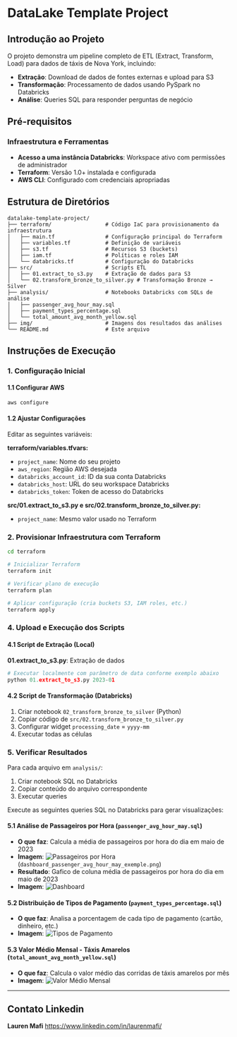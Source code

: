 # DataLake Template Project

## Introdução ao Projeto

O projeto demonstra um pipeline completo de ETL (Extract, Transform, Load) para dados de táxis de Nova York, incluindo:

- **Extração**: Download de dados de fontes externas e upload para S3
- **Transformação**: Processamento de dados usando PySpark no Databricks
- **Análise**: Queries SQL para responder perguntas de negócio

## Pré-requisitos

### Infraestrutura e Ferramentas
- **Acesso a uma instância Databricks**: Workspace ativo com permissões de administrador
- **Terraform**: Versão 1.0+ instalada e configurada
- **AWS CLI**: Configurado com credenciais apropriadas

## Estrutura de Diretórios

```
datalake-template-project/
├── terraform/                 # Código IaC para provisionamento da infraestrutura
│   ├── main.tf                # Configuração principal do Terraform
│   ├── variables.tf           # Definição de variáveis
│   ├── s3.tf                  # Recursos S3 (buckets)
│   ├── iam.tf                 # Políticas e roles IAM
│   └── databricks.tf          # Configuração do Databricks
├── src/                       # Scripts ETL
│   ├── 01.extract_to_s3.py    # Extração de dados para S3
│   └── 02.transform_bronze_to_silver.py # Transformação Bronze → Silver
├── analysis/                  # Notebooks Databricks com SQLs de análise
│   ├── passenger_avg_hour_may.sql
│   ├── payment_types_percentage.sql
│   └── total_amount_avg_month_yellow.sql
├── img/                       # Imagens dos resultados das análises
└── README.md                  # Este arquivo
```

## Instruções de Execução

### 1. Configuração Inicial

#### 1.1 Configurar AWS
```bash
aws configure
```

#### 1.2 Ajustar Configurações
Editar as seguintes variáveis:

**terraform/variables.tfvars:**
- `project_name`: Nome do seu projeto
- `aws_region`: Região AWS desejada
- `databricks_account_id`: ID da sua conta Databricks
- `databricks_host`: URL do seu workspace Databricks
- `databricks_token`: Token de acesso do Databricks

**src/01.extract_to_s3.py e src/02.transform_bronze_to_silver.py:**
- `project_name`: Mesmo valor usado no Terraform

### 2. Provisionar Infraestrutura com Terraform

```bash
cd terraform

# Inicializar Terraform
terraform init

# Verificar plano de execução
terraform plan

# Aplicar configuração (cria buckets S3, IAM roles, etc.)
terraform apply
```

### 4. Upload e Execução dos Scripts

#### 4.1 Script de Extração (Local)
**01.extract_to_s3.py**: Extração de dados
   ```python
   # Executar localmente com parâmetro de data conforme exemplo abaixo
   python 01.extract_to_s3.py 2023-01
   ```

#### 4.2 Script de Transformação (Databricks)
1. Criar notebook `02_transform_bronze_to_silver` (Python)
2. Copiar código de `src/02.transform_bronze_to_silver.py`
3. Configurar widget `processing_date` = `yyyy-mm`
4. Executar todas as células

### 5. Verificar Resultados

Para cada arquivo em `analysis/`:
1. Criar notebook SQL no Databricks
2. Copiar conteúdo do arquivo correspondente
3. Executar queries


Execute as seguintes queries SQL no Databricks para gerar visualizações:

#### 5.1 Análise de Passageiros por Hora (`passenger_avg_hour_may.sql`)
- **O que faz**: Calcula a média de passageiros por hora do dia em maio de 2023
- **Imagem**: ![Passageiros por Hora](img/passenger_avg_hour_may.png)
(`dashboard_passenger_avg_hour_may_exemple.png`)
- **Resultado**: Gafico de coluna média de passageiros por hora do dia em maio de 2023
- **Imagem**: ![Dashboard](img/dashboard_passenger_avg_hour_may_exemple.png)

#### 5.2 Distribuição de Tipos de Pagamento (`payment_types_percentage.sql`)
- **O que faz**: Analisa a porcentagem de cada tipo de pagamento (cartão, dinheiro, etc.)
- **Imagem**: ![Tipos de Pagamento](img/payment_types_percentage.png)

#### 5.3 Valor Médio Mensal - Táxis Amarelos (`total_amount_avg_month_yellow.sql`)
- **O que faz**: Calcula o valor médio das corridas de táxis amarelos por mês
- **Imagem**: ![Valor Médio Mensal](img/total_amount_avg_month_yellow.png)


-----

## Contato Linkedin

**Lauren Mafi** <https://www.linkedin.com/in/laurenmafi/>

